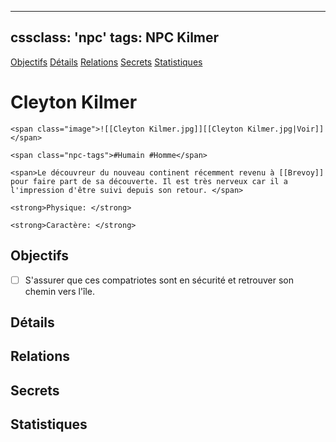 
---
cssclass: 'npc'
tags: NPC Kilmer
---
<span class="nav">[Objectifs](#Objectifs) [Détails](#Détails)  [Relations](#Relations) [Secrets](#Secrets) [Statistiques](#Statistiques)</span>

# Cleyton Kilmer
```ad-desc
<span class="image">![[Cleyton Kilmer.jpg]][[Cleyton Kilmer.jpg|Voir]]</span>

<span class="npc-tags">#Humain #Homme</span>

<span>Le découvreur du nouveau continent récemment revenu à [[Brevoy]] pour faire part de sa découverte. Il est très nerveux car il a l'impression d'être suivi depuis son retour. </span>

<strong>Physique: </strong>

<strong>Caractère: </strong>
```

## Objectifs
- [ ] S'assurer que ces compatriotes sont en sécurité et retrouver son chemin vers l'île.

## Détails

## Relations

## Secrets

## Statistiques